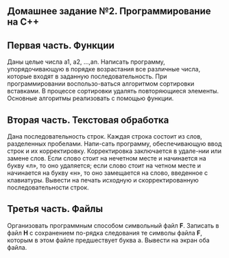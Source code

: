 ## Домашнее задание №2. Программирование на С++

## Первая часть. Функции
Даны целые числа а1, а2, …,аn. Написать программу, упорядочивающую в порядке возрастания все различные числа, которые входят в заданную последовательность. При программировании воспользо-ваться алгоритмом сортировки вставками. В процессе сортировки удалять повторяющиеся элементы. Основные алгоритмы реализовать с помощью функции.

## Вторая часть. Текстовая обработка
Дана последовательность строк. Каждая строка состоит из слов, разделенных пробелами. Напи-сать программу, обеспечивающую ввод строк и их корректировку. Корректировка заключается в удале-нии или замене слов. Если слово стоит на нечетном месте и начинается на букву «л», то оно удаляется; если слово стоит на четном месте и начинается на букву «н», то оно замещается на слово, введенное с клавиатуры. Вывести на печать исходную и скорректированную последовательности строк.

## Третья часть. Файлы
Организовать программным способом символьный файл **F**. Записать в файл **H** с сохранением по-рядка следования те символы файла **F**, которым в этом файле предшествует буква а. Вывести на экран оба файла. 
